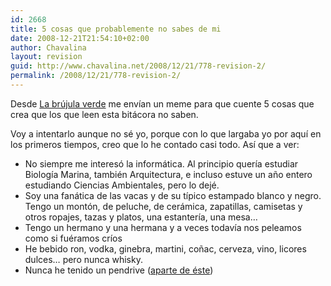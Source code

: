 ```yaml
---
id: 2668
title: 5 cosas que probablemente no sabes de mi
date: 2008-12-21T21:54:10+02:00
author: Chavalina
layout: revision
guid: http://www.chavalina.net/2008/12/21/778-revision-2/
permalink: /2008/12/21/778-revision-2/
---
```

Desde <a href="http://www.labrujulaverde.com/2006/12/19/5-cosas-que-probablemente-no-sabes-de-mi/" target="_blank">La br&uacute;jula verde</a> me env&iacute;an un meme para que cuente 5 cosas que crea que los que leen esta bit&aacute;cora no saben.

Voy a intentarlo aunque no s&eacute; yo, porque con lo que largaba yo por aqu&iacute; en los primeros tiempos, creo que lo he contado casi todo. As&iacute; que a ver:

  * No siempre me interes&oacute; la inform&aacute;tica. Al principio quer&iacute;a estudiar Biolog&iacute;a Marina, tambi&eacute;n Arquitectura, e incluso estuve un a&ntilde;o entero estudiando Ciencias Ambientales, pero lo dej&eacute;.
  * Soy una fan&aacute;tica de las vacas y de su t&iacute;pico estampado blanco y negro. Tengo un mont&oacute;n, de peluche, de cer&aacute;mica, zapatillas, camisetas y otros ropajes, tazas y platos, una estanter&iacute;a, una mesa&#8230;
  * Tengo un hermano y una hermana y a veces todav&iacute;a nos peleamos como si fu&eacute;ramos cr&iacute;os
  * He bebido ron, vodka, ginebra, martini, co&ntilde;ac, cerveza, vino, licores dulces&#8230; pero nunca whisky.
  * Nunca he tenido un pendrive (<a href="http://chavalina.net/comentar.php?idpost=238" target="_blank">aparte de &eacute;ste</a>)